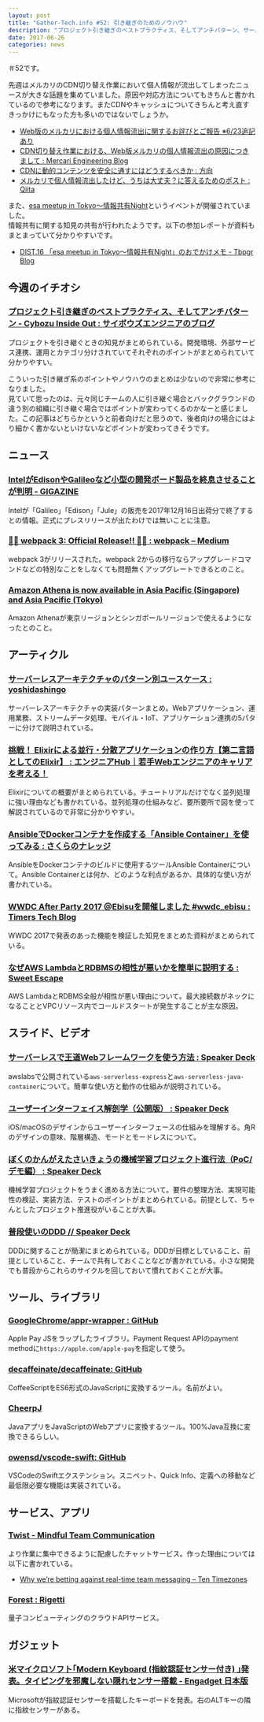 ```yaml
---
layout: post
title: "Gather-Tech.info #52: 引き継ぎのためのノウハウ"
description: "プロジェクト引き継ぎのベストプラクティス、そしてアンチパターン、サーバーレスアーキテクチャのパターン別ユースケース など"
date: 2017-06-26
categories: news
---
```


＃52です。

先週はメルカリのCDN切り替え作業において個人情報が流出してしまったニュースが大きな話題を集めていました。原因や対応方法についてもきちんと書かれているので参考になります。またCDNやキャッシュについてきちんと考え直すきっかけにもなった方も多いのではないでしょうか。

- [Web版のメルカリにおける個人情報流出に関するお詫びとご報告 ※6/23追記あり](https://www.mercari.com/jp/info/20170622_incident_report/)
- [CDN切り替え作業における、Web版メルカリの個人情報流出の原因につきまして : Mercari Engineering Blog](http://tech.mercari.com/entry/2017/06/22/204500)
- [CDNに動的コンテンツを安全に通すにはどうするべきか : 方向](http://vector.hateblo.jp/entry/2017/06/24/122724)
- [メルカリで個人情報流出したけど、うちは大丈夫？に答えるためのポスト : Qiita](http://qiita.com/katsuhisa__/items/4f491337c30772d57bc2)

また、[esa meetup in Tokyo〜情報共有Night](https://dist.connpass.com/event/58048/)というイベントが開催されていました。  
情報共有に関する知見の共有が行われたようです。以下の参加レポートが資料もまとまっていて分かりやすいです。

- [DIST.16 「esa meetup in Tokyo〜情報共有Night」のおでかけメモ - Tbpgr Blog](http://tbpgr.hatenablog.com/entry/2017/06/24/085628)

## 今週のイチオシ

### [プロジェクト引き継ぎのベストプラクティス、そしてアンチパターン - Cybozu Inside Out : サイボウズエンジニアのブログ](http://blog.cybozu.io/entry/2017/06/22/080000)

プロジェクトを引き継ぐときの知見がまとめられている。開発環境、外部サービス連携、運用とカテゴリ分けされていてそれぞれのポイントがまとめられていて分かりやすい。

こういった引き継ぎ系のポイントやノウハウのまとめは少ないので非常に参考になりました。  
見ていて思ったのは、元々同じチームの人に引き継ぐ場合とバックグラウンドの違う別の組織に引き継ぐ場合ではポイントが変わってくるのかなーと感じました。この記事はどちらかというと前者向けだと思うので、後者向けの場合にはより細かく書かないといけないなどポイントが変わってきそうです。

## ニュース

### [IntelがEdisonやGalileoなど小型の開発ボード製品を終息させることが判明 - GIGAZINE](http://gigazine.net/news/20170620-intel-discontinue-joule-galileo-edison/)

Intelが「Galileo」「Edison」「Jule」の販売を2017年12月16日出荷分で終了するとの情報。正式にプレスリリースが出たわけでは無いことに注意。

### [🍾🚀 webpack 3: Official Release!! 🚀🍾 : webpack – Medium](https://medium.com/webpack/webpack-3-official-release-15fd2dd8f07b)

webpack 3がリリースされた。webpack 2からの移行ならアップグレードコマンドなどの特別なことをしなくても問題無くアップグレートできるとのこと。

### [Amazon Athena is now available in Asia Pacific (Singapore) and Asia Pacific (Tokyo)](https://aws.amazon.com/jp/about-aws/whats-new/2017/06/amazon-athena-is-now-available-in-asia-pacific-singapore-and-asia-pacific-tokyo/)

Amazon Athenaが東京リージョンとシンガポールリージョンで使えるようになったとのこと。

## アーティクル

### [サーバーレスアーキテクチャのパターン別ユースケース : yoshidashingo](http://yoshidashingo.hatenablog.com/entry/serverlss-usecases-2017)

サーバーレスアーキテクチャの実装パターンまとめ。Webアプリケーション、運用業務、ストリームデータ処理、モバイル・IoT、アプリケーション連携の5パターに分けて説明されている。

### [挑戦！ Elixirによる並行・分散アプリケーションの作り方【第二言語としてのElixir】 : エンジニアHub｜若手Webエンジニアのキャリアを考える！](https://employment.en-japan.com/engineerhub/entry/2017/06/19/110000)

Elixirについての概要がまとめられている。チュートリアルだけでなく並列処理に強い理由なども書かれている。並列処理の仕組みなど、要所要所で図を使って解説されているので非常に分かりやすい。

### [AnsibleでDockerコンテナを作成する「Ansible Container」を使ってみる : さくらのナレッジ](http://knowledge.sakura.ad.jp/knowledge/9473/)

AnsibleをDockerコンテナのビルドに使用するツールAnsible Containerについて。Ansible Containerとは何か、どのような利点があるか、具体的な使い方が書かれている。

### [WWDC After Party 2017 @Ebisuを開催しました #wwdc_ebisu : Timers Tech Blog](http://techblog.timers-inc.com/entry/wwdc_after_party_2017)

WWDC 2017で発表のあった機能を検証した知見をまとめた資料がまとめられている。

### [なぜAWS LambdaとRDBMSの相性が悪いかを簡単に説明する : Sweet Escape](http://keisuke69.hatenablog.jp/entry/2017/06/21/121501)

AWS LambdaとRDBMS全般が相性が悪い理由について。最大接続数がネックになることとVPCリソース内でコールドスタートが発生することが主な原因。

## スライド、ビデオ

### [サーバーレスで王道Webフレームワークを使う方法 : Speaker Deck](https://speakerdeck.com/akitsukada/sabaresudewang-dao-webhuremuwakuwoshi-ufang-fa)

awslabsで公開されている`aws-serverless-express`と`aws-serverless-java-container`について。簡単な使い方と動作の仕組みが説明されている。

### [ユーザーインターフェイス解剖学（公開版） : Speaker Deck](https://speakerdeck.com/usagimaru/yuzaintahueisujie-pou-xue-gong-kai-ban)

iOS/macOSのデザインからユーザーインターフェースの仕組みを理解する。角Rのデザインの意味、階層構造、モードとモードレスについて。

### [ぼくのかんがえたさいきょうの機械学習プロジェクト進行法（PoC/デモ編） : Speaker Deck](https://speakerdeck.com/rindai87/demobian)

機械学習プロジェクトをうまく進める方法について。要件の整理方法、実現可能性の検証、実装方法、テストのポイントがまとめられている。前提として、ちゃんとしたプロジェクト推進役がいることが大事。

### [普段使いのDDD // Speaker Deck](https://speakerdeck.com/haljik/pu-duan-shi-ifalseddd)

DDDに関することが簡潔にまとめられている。DDDが目標としていること、前提としていること、チームで共有しておくことなどが書かれている。小さな開発でも普段からこれらのサイクルを回しておいて慣れておくことが大事。

## ツール、ライブラリ

### [GoogleChrome/appr-wrapper : GitHub](https://github.com/GoogleChrome/appr-wrapper)

Apple Pay JSをラップしたライブラリ。Payment Request APIのpayment methodに`https://apple.com/apple-pay`を指定して使う。

### [decaffeinate/decaffeinate: GitHub](https://github.com/decaffeinate/decaffeinate)

CoffeeScriptをES6形式のJavaScriptに変換するツール。名前がよい。

### [CheerpJ](http://www.leaningtech.com/cheerpj/)

JavaアプリをJavaScriptのWebアプリに変換するツール。100%Java互換に変換できるらしい。

### [owensd/vscode-swift: GitHub](https://github.com/owensd/vscode-swift)

VSCodeのSwiftエクステンション。スニペット、Quick Info、定義への移動など最低限必要な機能は実装されている。

## サービス、アプリ

### [Twist - Mindful Team Communication](https://twistapp.com/home)

より作業に集中できるように配慮したチャットサービス。作った理由については以下に書かれている。

- [Why we’re betting against real-time team messaging – Ten Timezones](https://blog.doist.com/why-were-betting-against-real-time-team-messaging-521804a3da09)

### [Forest : Rigetti](http://www.rigetti.com/index.php/forest)

量子コンピューティングのクラウドAPIサービス。

## ガジェット

### [米マイクロソフト｢Modern Keyboard (指紋認証センサー付き) ｣発表。タイピングを邪魔しない隠れセンサー搭載 - Engadget 日本版](http://japanese.engadget.com/2017/06/19/modern-keyboard/)

Microsoftが指紋認証センサーを搭載したキーボードを発表。右のALTキーの隣に指紋センサーがある。